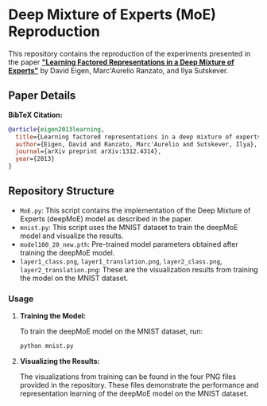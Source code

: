 # Deep Mixture of Experts (MoE) Reproduction

This repository contains the reproduction of the experiments presented in the paper [**"Learning Factored Representations in a Deep Mixture of Experts"**](https://arxiv.org/abs/1312.4314) by David Eigen, Marc'Aurelio Ranzato, and Ilya Sutskever.

## Paper Details

**BibTeX Citation:**
```bibtex
@article{eigen2013learning,
  title={Learning factored representations in a deep mixture of experts},
  author={Eigen, David and Ranzato, Marc'Aurelio and Sutskever, Ilya},
  journal={arXiv preprint arXiv:1312.4314},
  year={2013}
}
```

## Repository Structure
- `MoE.py`: This script contains the implementation of the Deep Mixture of Experts (deepMoE) model as described in the paper.
- `mnist.py`: This script uses the MNIST dataset to train the deepMoE model and visualize the results.
- `model100_20_new.pth`: Pre-trained model parameters obtained after training the deepMoE model.
- `layer1_class.png`, `layer1_translation.png`, `layer2_class.png`, `layer2_translation.png`: These are the visualization results from training the model on the MNIST dataset.

### Usage

1. **Training the Model:**

   To train the deepMoE model on the MNIST dataset, run:
   ```bash
   python mnist.py

2. **Visualizing the Results:**

   The visualizations from training can be found in the four PNG files provided in the repository. These files demonstrate the performance and representation learning of the deepMoE model on the MNIST dataset.
